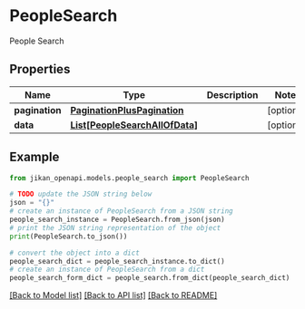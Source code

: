 # PeopleSearch

People Search

## Properties

Name | Type | Description | Notes
------------ | ------------- | ------------- | -------------
**pagination** | [**PaginationPlusPagination**](PaginationPlusPagination.md) |  | [optional] 
**data** | [**List[PeopleSearchAllOfData]**](PeopleSearchAllOfData.md) |  | [optional] 

## Example

```python
from jikan_openapi.models.people_search import PeopleSearch

# TODO update the JSON string below
json = "{}"
# create an instance of PeopleSearch from a JSON string
people_search_instance = PeopleSearch.from_json(json)
# print the JSON string representation of the object
print(PeopleSearch.to_json())

# convert the object into a dict
people_search_dict = people_search_instance.to_dict()
# create an instance of PeopleSearch from a dict
people_search_form_dict = people_search.from_dict(people_search_dict)
```
[[Back to Model list]](../README.md#documentation-for-models) [[Back to API list]](../README.md#documentation-for-api-endpoints) [[Back to README]](../README.md)


